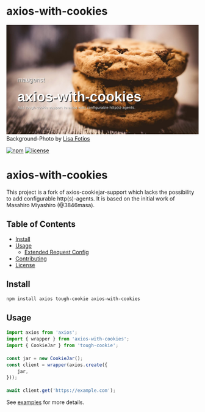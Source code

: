 # axios-with-cookies

![axios-with-cookies](./docs/images/axios-with-cookies.jpg)
Background-Photo by [Lisa Fotios](https://www.pexels.com/photo/macro-photography-of-pile-of-3-cookie-230325/)

[![npm](https://flat.badgen.net/npm/v/with-cookies)](https://www.npmjs.com/package/axios-with-cookies)
[![license](https://flat.badgen.net/badge/license/MIT/blue)](LICENSE)

# axios-with-cookies
This project is a fork of axios-cookiejar-support which lacks the possibility to add configurable
http(s)-agents. It is based on the initial work of Masahiro Miyashiro (@3846masa).

## Table of Contents

- [Install](#install)
- [Usage](#usage)
    - [Extended Request Config](#extended-request-config)
- [Contributing](#contributing)
- [License](#license)

## Install

```
npm install axios tough-cookie axios-with-cookies
```

## Usage

```js
import axios from 'axios';
import { wrapper } from 'axios-with-cookies';
import { CookieJar } from 'tough-cookie';

const jar = new CookieJar();
const client = wrapper(axios.create({ 
    jar,
}));

await client.get('https://example.com');
```

See [examples](./examples) for more details.

